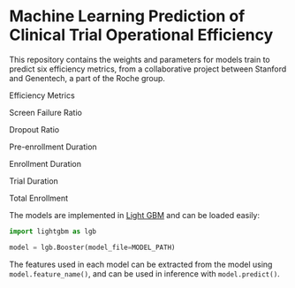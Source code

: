 # Machine Learning Prediction of Clinical Trial Operational Efficiency



This repository contains the weights and parameters for models train to predict six efficiency metrics, from a collaborative project between Stanford and Genentech, a part of the Roche group.

<dt>Efficiency Metrics</dt>
  <dl>Screen Failure Ratio</dl>
  <dl>Dropout Ratio</dl>
  <dl>Pre-enrollment Duration</dl>
  <dl>Enrollment Duration</dl>
  <dl>Trial Duration</dl>
  <dl>Total Enrollment</dl>

The models are implemented in [Light GBM](https://github.com/microsoft/LightGBM) and can be loaded easily:

```python
import lightgbm as lgb

model = lgb.Booster(model_file=MODEL_PATH)
```

The features used in each model can be extracted from the model using `model.feature_name()`, and can be used in inference with `model.predict()`.


